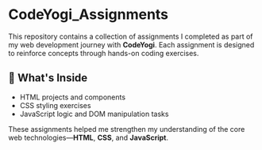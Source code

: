 # CodeYogi_Assignments

This repository contains a collection of assignments I completed as part of my web development journey with **CodeYogi**. Each assignment is designed to reinforce concepts through hands-on coding exercises.

## 🚀 What's Inside

- HTML projects and components
- CSS styling exercises
- JavaScript logic and DOM manipulation tasks

These assignments helped me strengthen my understanding of the core web technologies—**HTML**, **CSS**, and **JavaScript**.

